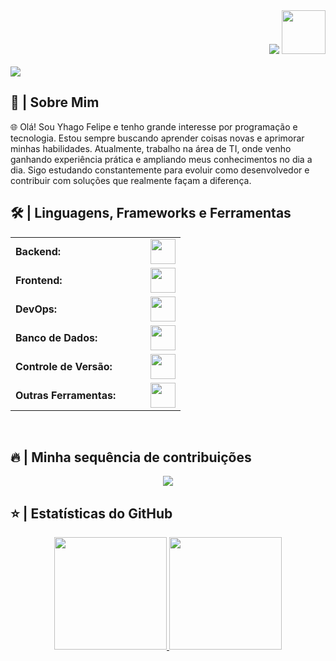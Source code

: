 <div align="right">
<a style="text-decoration: none" target="_blank" href="https://github.com/yyhago">
<img src="https://visitor-badge.laobi.icu/badge?page_id=codediaz.codediaz&left_color=gray&right_color=blue&left_text=Visitantes%20Coders">
</a>
<a style="text-decoration: none" target="_blank" href="https://www.linkedin.com/in/yhagofelipe/">
<img width="70" src="https://img.shields.io/badge/-Conectar-blue?style=flat&logo=Linkedin&logoColor=white">
</a>
</div>

<br>

<img src="https://readme-typing-svg.herokuapp.com/?font=Roboto&weight=900&size=40=true&vCenter=true&width=500&height=70&duration=4000&color=B3B3B3&lines=Prazer!,+👋;+Eu+sou+Yhago+Felipe!;" />

<h2>📖 | Sobre Mim</h2>
🌐 Olá! Sou Yhago Felipe e tenho grande interesse por programação e tecnologia. Estou sempre buscando aprender coisas novas e aprimorar minhas habilidades.
Atualmente, trabalho na área de TI, onde venho ganhando experiência prática e ampliando meus conhecimentos no dia a dia.
Sigo estudando constantemente para evoluir como desenvolvedor e contribuir com soluções que realmente façam a diferença.

<h2>🛠️ | Linguagens, Frameworks e Ferramentas</h2>

<table width="100%">
  <tr>
    <td width="200px"><strong>Backend:</strong></td>
    <td><img height="40" src="https://skillicons.dev/icons?i=python,nodejs,cs,dotnet,php,wordpress" /></td>
  </tr>
  <tr>
    <td width="200px"><strong>Frontend:</strong></td>
    <td><img height="40" src="https://skillicons.dev/icons?i=html,css,bootstrap,tailwind,js,ts,react,next,androidstudio" /></td>
  </tr>
  <tr>
    <td width="200px"><strong>DevOps:</strong></td>
    <td><img height="40" src="https://skillicons.dev/icons?i=azure,docker,aws,linux,windows" /></td>
  </tr>
  <tr>
    <td width="200px"><strong>Banco de Dados:</strong></td>
    <td><img height="40" src="https://skillicons.dev/icons?i=mysql,mongodb,firebase,supabase,postgresql" /></td>
  </tr>
  <tr>
    <td width="200px"><strong>Controle de Versão:</strong></td>
    <td><img height="40" src="https://skillicons.dev/icons?i=git,github" /></td>
  </tr>
  <tr>
    <td width="200px"><strong>Outras Ferramentas:</strong></td>
    <td><img height="40" src="https://skillicons.dev/icons?i=figma,photoshop" /></td>
  </tr>
</table>


<br>

<h2>🔥 | Minha sequência de contribuições</h2>
<p align="center">
  <a href="https://github.com/DenverCoder1/github-readme-streak-stats">
    <img src="https://github-readme-streak-stats.herokuapp.com/?user=codediaz&locale=pt-br#version3"/>
  </a>
</p>

<h2>⭐ | Estatísticas do GitHub </h2>

<div align="center">
<a href="https://github.com/yyhago">
<img height="180em" src="https://github-readme-stats.vercel.app/api?username=yyhago&show_icons=true&theme=default&include_all_commits=true&count_private=true&locale=pt-br"/>
<img height="180em" src="https://github-readme-stats.vercel.app/api/top-langs/?username=yyhago&layout=compact&langs_count=7&theme=default&locale=pt-br"/>
</a>
</div>

